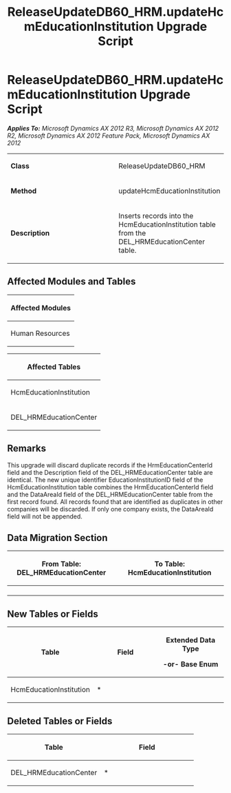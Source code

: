 ﻿---
title: ReleaseUpdateDB60_HRM.updateHcmEducationInstitution Upgrade Script
TOCTitle: ReleaseUpdateDB60_HRM.updateHcmEducationInstitution Upgrade Script
ms:assetid: e566537b-5c82-06ab-5a28-3dc2c04c309a
ms:mtpsurl: https://msdn.microsoft.com/en-us/library/JJ737388(v=AX.60)
ms:contentKeyID: 49711829
ms.date: 05/18/2015
mtps_version: v=AX.60
---

# ReleaseUpdateDB60\_HRM.updateHcmEducationInstitution Upgrade Script 


_**Applies To:** Microsoft Dynamics AX 2012 R3, Microsoft Dynamics AX 2012 R2, Microsoft Dynamics AX 2012 Feature Pack, Microsoft Dynamics AX 2012_

<table>
<colgroup>
<col style="width: 50%" />
<col style="width: 50%" />
</colgroup>
<tbody>
<tr class="odd">
<td><p><strong>Class</strong></p></td>
<td><p>ReleaseUpdateDB60_HRM</p></td>
</tr>
<tr class="even">
<td><p><strong>Method</strong></p></td>
<td><p>updateHcmEducationInstitution</p></td>
</tr>
<tr class="odd">
<td><p><strong>Description</strong></p></td>
<td><p>Inserts records into the HcmEducationInstitution table from the DEL_HRMEducationCenter table.</p></td>
</tr>
</tbody>
</table>


## Affected Modules and Tables

<table>
<colgroup>
<col style="width: 100%" />
</colgroup>
<thead>
<tr class="header">
<th><p>Affected Modules</p></th>
</tr>
</thead>
<tbody>
<tr class="odd">
<td><p>Human Resources</p></td>
</tr>
</tbody>
</table>


<table>
<colgroup>
<col style="width: 100%" />
</colgroup>
<thead>
<tr class="header">
<th><p>Affected Tables</p></th>
</tr>
</thead>
<tbody>
<tr class="odd">
<td><p>HcmEducationInstitution</p></td>
</tr>
<tr class="even">
<td><p>DEL_HRMEducationCenter</p></td>
</tr>
</tbody>
</table>


## Remarks

This upgrade will discard duplicate records if the HrmEducationCenterId field and the Description field of the DEL\_HRMEducationCenter table are identical. The new unique identifier EducationInstitutionID field of the HcmEducationInstitution table combines the HrmEducationCenterId field and the DataAreaId field of the DEL\_HRMEducationCenter table from the first record found. All records found that are identified as duplicates in other companies will be discarded. If only one company exists, the DataAreaId field will not be appended.

## Data Migration Section

<table>
<colgroup>
<col style="width: 50%" />
<col style="width: 50%" />
</colgroup>
<thead>
<tr class="header">
<th><p>From Table: DEL_HRMEducationCenter</p></th>
<th><p>To Table: HcmEducationInstitution</p></th>
</tr>
</thead>
<tbody>
<tr class="odd">
<td><p></p></td>
<td><p></p></td>
</tr>
</tbody>
</table>


## New Tables or Fields

<table>
<colgroup>
<col style="width: 33%" />
<col style="width: 33%" />
<col style="width: 33%" />
</colgroup>
<thead>
<tr class="header">
<th><p>Table</p></th>
<th><p>Field</p></th>
<th><p>Extended Data Type</p>
<p>-or- Base Enum</p></th>
</tr>
</thead>
<tbody>
<tr class="odd">
<td><p>HcmEducationInstitution</p></td>
<td><p>*</p></td>
<td><p></p></td>
</tr>
</tbody>
</table>


## Deleted Tables or Fields

<table>
<colgroup>
<col style="width: 50%" />
<col style="width: 50%" />
</colgroup>
<thead>
<tr class="header">
<th><p>Table</p></th>
<th><p>Field</p></th>
</tr>
</thead>
<tbody>
<tr class="odd">
<td><p>DEL_HRMEducationCenter</p></td>
<td><p>*</p></td>
</tr>
</tbody>
</table>

  



